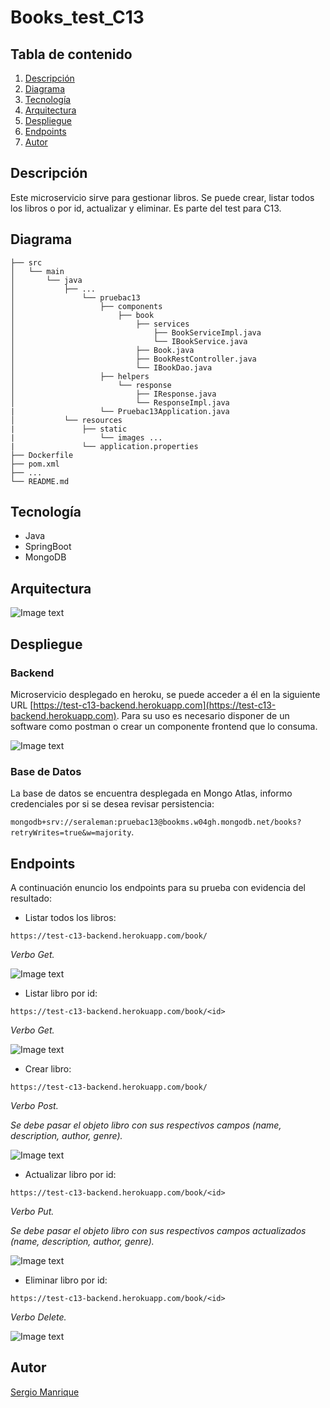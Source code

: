 # Books_test_C13

## Tabla de contenido

1. [Descripción](#descripción)
2. [Diagrama](#diagrama)
3. [Tecnología](#tecnología)
4. [Arquitectura](#arquitectura)
5. [Despliegue](#despliegue)
6. [Endpoints](#endpoints)
7. [Autor](#autor)

## Descripción

Este microservicio sirve para gestionar libros. Se puede crear, listar todos los libros o por id, actualizar y eliminar. Es parte del test para C13.

## Diagrama

```
├── src
│   └── main
│       └── java
│           ├── ...
│               └── pruebac13
│                   ├── components
│                       ├── book
│                           ├── services
│                               ├── BookServiceImpl.java
│                               └── IBookService.java
│                           ├── Book.java
│                           ├── BookRestController.java
│                           └── IBookDao.java
│                   ├── helpers
│                       └── response
│                           ├── IResponse.java
│                           └── ResponseImpl.java
|                   └── Pruebac13Application.java
│           └── resources
|               ├── static
|                   └── images ...
|               └── application.properties
├── Dockerfile
├── pom.xml
├── ...
└── README.md
```

## Tecnología

- Java
- SpringBoot
- MongoDB

## Arquitectura

![Image text](/src/main/resources/static/arquitectura.png)

## Despliegue

### Backend

Microservicio desplegado en heroku, se puede acceder a él en la siguiente URL [https://test-c13-backend.herokuapp.com](https://test-c13-backend.herokuapp.com). Para su uso es necesario disponer de un software como postman o crear un componente frontend que lo consuma.

![Image text](/src/main/resources/static/despliegue.png)

### Base de Datos

La base de datos se encuentra desplegada en Mongo Atlas, informo credenciales por si se desea revisar persistencia:

`mongodb+srv://seraleman:pruebac13@bookms.w04gh.mongodb.net/books?retryWrites=true&w=majority`.

## Endpoints

A continuación enuncio los endpoints para su prueba con evidencia del resultado:

- Listar todos los libros:

`https://test-c13-backend.herokuapp.com/book/`

_Verbo Get._

![Image text](/src/main/resources/static/listarTodos.png)

- Listar libro por id:

`https://test-c13-backend.herokuapp.com/book/<id>`

_Verbo Get._

![Image text](/src/main/resources/static/listarPorId.png)

- Crear libro:

`https://test-c13-backend.herokuapp.com/book/`

_Verbo Post._

_Se debe pasar el objeto libro con sus respectivos campos (name, description, author, genre)._

![Image text](/src/main/resources/static/crear.png)

- Actualizar libro por id:

`https://test-c13-backend.herokuapp.com/book/<id>`

_Verbo Put._

_Se debe pasar el objeto libro con sus respectivos campos actualizados (name, description, author, genre)._

![Image text](/src/main/resources/static/actualizar.png)

- Eliminar libro por id:

`https://test-c13-backend.herokuapp.com/book/<id>`

_Verbo Delete._

![Image text](/src/main/resources/static/eliminarPorId.png)

## Autor

[Sergio Manrique](https://www.linkedin.com/in/sergiomanrique-adsi/)
